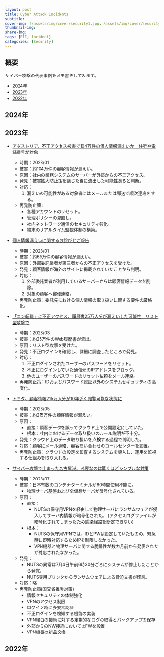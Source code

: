 ```yaml
---
layout: post
title: Cyber Attack Incidents
subtitle: 
cover-img: [/assets/img/cover/security1.jpg, /assets/img/cover/security2.jpg, /assets/img/cover/security3.jpg]
thumbnail-img: 
share-img:
tags: [PII, Incident]
categories: [Security]
---
```


## 概要
サイバー攻撃の代表事例をメモ書きしてみます。

<!-- vim-markdown-toc GFM -->

* [2024年](#2024年)
* [2023年](#2023年)
* [2022年](#2022年)

<!-- vim-markdown-toc -->

## 2024年
## 2023年
- [アダストリア、不正アクセス被害で104万件の個人情報漏えいか　住所や電話番号が対象](https://www.fashionsnap.com/article/2023-01-24/adastria-unauthorizedaccess2/)
  - 時期：2023/01
  - 被害：約104万件の顧客情報が漏えい。
  - 原因：社内の業務システムのサーバーが外部からの不正アクセス。
  - 発見：被害拡大防止策を講じた後に流出した可能性あると判断。
  - 対応：
    1. 漏えいの可能性がある対象者にはメールまたは郵送で順次連絡をする。
  - 再発防止策：
    - 各種アカウントのリセット。
    - 管理ポリシーの見直し。
    - 社内ネットワーク通信のセキュリティ強化。
    - 端末のリアルタイム監視体制の構築。

- [個人情報漏えいに関するお詫びとご報告](https://www.zurich.co.jp/customerdata/)
  - 時期：2023/01
  - 被害：約69万件の顧客情報が漏えい。
  - 原因：外部委託業者が第三者からの不正アクセスを受けた。
  - 発見：顧客情報が海外のサイトに掲載されていたことから判明。
  - 対応：
    1. 外部委託業者が利用しているサーバーからは顧客情報データを削除。
    1. 対象の顧客へ郵便連絡。
  - 再発防止策：委託先における個人情報の取り扱いに関する要件の厳格化。

- [「エン転職」に不正アクセス、履歴書25万人分が漏えいした可能性　リスト型攻撃で](https://www.itmedia.co.jp/news/articles/2303/30/news202.html)
  - 時期：2023/03
  - 被害：約25万件のWeb履歴書が流出。
  - 原因：リスト型攻撃を受けた。
  - 発見：不正ログインを確認し、詳細に調査したところで発見。
  - 対応：
    1. 不正ログインされたユーザーのパスワードをリセット。
    1. 不正にログインしていた通信元のIPアドレスをブロック。
    1. 他のユーザーのパスワードのリセット依頼をメール連絡。
  - 再発防止策：IDおよびパスワード認証以外のシステムセキュリティの高度化。

- [トヨタ、顧客情報215万人分が10年近く閲覧可能な状態に](https://www.nikkei.com/article/DGXZQOFD124YP0S3A510C2000000/)
  - 時期：2023/05
  - 被害：約215万件の顧客情報が漏えい。
  - 原因：
    - 直接：顧客データを誤ってクラウド上で公開設定にしていた。
    - 根本：社内におけるデータ取り扱いのルール説明が不十分。
  - 発見：クラウド上のデータ取り扱いを点検する過程で判明した。
  - 対応：顧客にメール連絡、顧客問い合わせのコールセンターを設置。
  - 再発防止策：クラウドの設定を監査するシステムを導入し、運用を監視する仕組みを取り入れる。

- [サイバー攻撃で止まった名古屋港、必要なのは驚くほどシンプルな対策](https://monoist.itmedia.co.jp/mn/articles/2310/10/news055.html)
  - 時期：2023/07
  - 被害：日本有数のコンテナターミナルが60時間使用不能に。
    - 物理サーバ基盤および全仮想サーバが暗号化されている。
  - 原因：
    - 直接：
      - NUTSの保守用VPNを経由して物理サーバにランサムウェアが侵入してサーバ内情報が暗号化された。
        (アクセスログファイルが暗号化されてしまったため感染経路を断定できない)
    - 根本：
      - NUTSの保守用VPNでは、IDとPWは設定していたものの、緊急時に即時対応するためIPを制限しなかった。
      - VPN機器と物理サーバに関する脆弱性が数カ月前から発表されたが対応されたなかった。
  - 発見：
    - NUTSの異常は7月4日午前6時30分ごろにシステムが停止したことから発覚。
    - NUTS専用プリンタからランサムウェアによる脅迫文書が印刷。
  - 対応：略
  - 再発防止策(国交省推奨対策)
    - 情報セキュリティの体制強化
    - VPNのアクセス制限
    - ログイン時に多要素認証
    - 不正ログインを検知する機能の実装
    - VPN経由の接続に対する定期的なログの取得とバックアップの保存
    - 外部からのNW接続においてはFWを設置
    - VPN機器の新品交換

## 2022年






